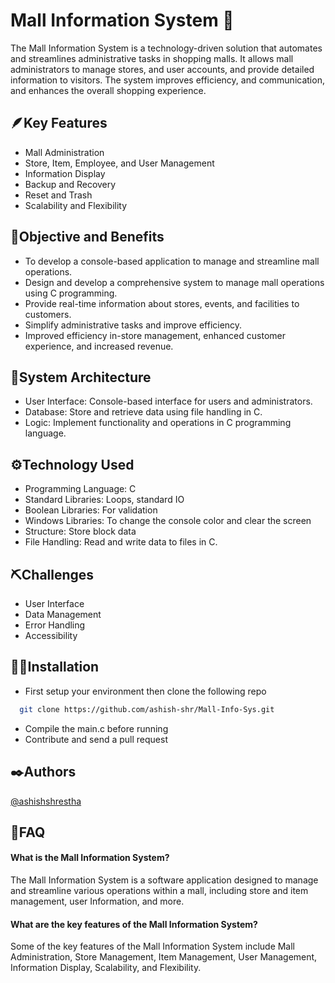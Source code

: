 
# Mall Information System 🏬

The Mall Information System is a technology-driven solution that automates and streamlines administrative tasks in shopping malls. It allows mall administrators to manage stores, and user accounts, and provide detailed information to visitors. The system improves efficiency, and communication, and enhances the overall shopping experience.


## 🪶Key Features 

- Mall Administration
- Store, Item, Employee, and User Management
- Information Display
- Backup and Recovery
- Reset and Trash
- Scalability and Flexibility


## 🎯Objective and Benefits 

- To develop a console-based application to manage and streamline mall operations.
- Design and develop a comprehensive system to manage mall operations using C programming.
- Provide real-time information about stores, events, and facilities to customers.
- Simplify administrative tasks and improve efficiency.
- Improved efficiency in-store management, enhanced customer experience, and increased revenue.


## 🧊System Architecture 

- User Interface: Console-based interface for users and administrators.
- Database: Store and retrieve data using file handling in C.
- Logic: Implement functionality and operations in C programming language.


## ⚙️Technology Used

- Programming Language: C
- Standard Libraries: Loops, standard IO
- Boolean Libraries: For validation
- Windows Libraries: To change the console color and clear the screen
- Structure: Store block data
- File Handling: Read and write data to files in C.


## ⛏️Challenges

- User Interface
- Data Management
- Error Handling
- Accessibility


## 🏃‍♂️Installation 

- First setup your environment then clone the following repo

```bash
  git clone https://github.com/ashish-shr/Mall-Info-Sys.git
```
- Compile the main.c before running
- Contribute and send a pull request
    
    
## ✒️Authors 

[@ashishshrestha](https://github.com/ashish-shr/)


## 🤔FAQ 

#### What is the Mall Information System?

The Mall Information System is a software application designed to manage and streamline various operations within a mall, including store and item management, user Information, and more.

#### What are the key features of the Mall Information System?

Some of the key features of the Mall Information System include Mall Administration, Store Management, Item Management, User Management, Information Display, Scalability, and Flexibility.
